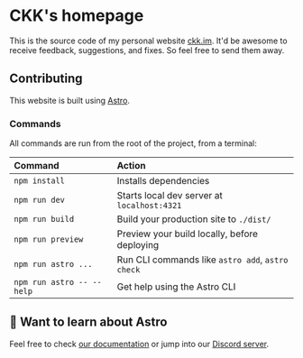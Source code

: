 # CKK's homepage

This is the source code of my personal website [ckk.im](https://ckk.im). It'd be awesome to receive feedback, suggestions, and fixes. So feel free to send them away.

## Contributing

This website is built using [Astro](https://astro.build).

### Commands

All commands are run from the root of the project, from a terminal:

| Command                   | Action                                           |
| :------------------------ | :----------------------------------------------- |
| `npm install`             | Installs dependencies                            |
| `npm run dev`             | Starts local dev server at `localhost:4321`      |
| `npm run build`           | Build your production site to `./dist/`          |
| `npm run preview`         | Preview your build locally, before deploying     |
| `npm run astro ...`       | Run CLI commands like `astro add`, `astro check` |
| `npm run astro -- --help` | Get help using the Astro CLI                     |

## 👀 Want to learn about Astro

Feel free to check [our documentation](https://docs.astro.build) or jump into our [Discord server](https://astro.build/chat).
